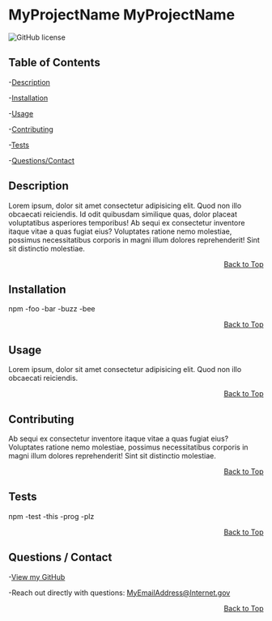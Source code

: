 <h1 id="project-title">MyProjectName MyProjectName</h1>
 
![GitHub license](https://img.shields.io/badge/license-MIT-blue.svg)



<h2 id="table-contents">Table of Contents</h2>

-[Description](#project-desc)

-[Installation](#project-install)

-[Usage](#project-usage)

-[Contributing](#project-contributing)

-[Tests](#project-tests)

-[Questions/Contact](#project-contact)


<h2 id="project-desc">Description</h2>
    Lorem ipsum, dolor sit amet consectetur adipisicing elit. Quod non illo obcaecati reiciendis. Id odit quibusdam similique quas, dolor placeat voluptatibus asperiores temporibus! Ab sequi ex consectetur inventore itaque vitae a quas fugiat eius? Voluptates ratione nemo molestiae, possimus necessitatibus corporis in magni illum dolores reprehenderit! Sint sit distinctio molestiae.
    <p style='text-align: right;'><a href="#project-title">Back to Top</a></p>
<h2 id="project-install">Installation</h2>
    npm -foo -bar -buzz -bee
    <p style='text-align: right;'><a href="#project-title">Back to Top</a></p>
<h2 id="project-usage">Usage</h2>
    Lorem ipsum, dolor sit amet consectetur adipisicing elit. Quod non illo obcaecati reiciendis.
    <p style='text-align: right;'><a href="#project-title">Back to Top</a></p>
<h2 id="project-contributing">Contributing</h2>
    Ab sequi ex consectetur inventore itaque vitae a quas fugiat eius? Voluptates ratione nemo molestiae, possimus necessitatibus corporis in magni illum dolores reprehenderit! Sint sit distinctio molestiae.
    <p style='text-align: right;'><a href="#project-title">Back to Top</a></p>
<h2 id="project-tests">Tests</h2>
    npm -test -this -prog -plz
    <p style='text-align: right;'><a href="#project-title">Back to Top</a></p>
<h2 id="project-tests">Questions / Contact</h2>

-[View my GitHub](https://github.com/MyGitHubUsername) 

-Reach out directly with questions: MyEmailAddress@Internet.gov 

<p style='text-align: right;'><a href="#project-title">Back to Top</a></p>